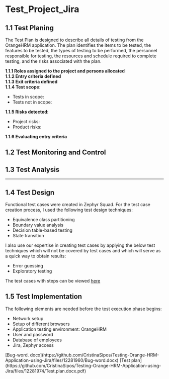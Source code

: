# Test_Project_Jira
<h2><B>1.1 Test Planing</B></h2>

<p>The Test Plan is designed to describe all details of testing from the OrangeHRM application.
The plan identifies the items to be tested, the features to be tested, the types of testing to be performed, the personnel responsible for testing, the resources and schedule required to complete testing, and the risks associated with the plan.<BR>
  
<B>1.1.1 Roles assigned to the project and persons allocated</B><br>
<B>1.1.2 Entry criteria defined</B><br>
<B>1.1.3 Exit criteria defined</B><br>
<B>1.1.4 Test scope:</B><br>
<ul>
<li>Tests in scope:</li>
<li>Tests not in scope:</li>
</ul>
<B>1.1.5 Risks detected:</B>
<ul>
  <li>Project risks:</li>
  <li>Product risks:</li>
</ul>
<B>1.1.6 Evaluating entry criteria</B>
<br>
<h2><B>1.2 Test Monitoring and Control</B></h2>

<b><H2>1.3 Test Analysis</H2></b>
<HR></HR>
<b><h2>1.4 Test Design</h2></b>

<p>Functional test cases were created in Zephyr Squad. For the test case creation process, I used the following test design techniques:
<ul>
<li>Equivalence class partitioning</li>
<li>Boundary value analysis</li>
<li>Decision table-based testing</li>
<li>State transition</li></ul>
I also use our expertise in creating test cases by applying the below test techniques which will not be covered by test cases and which will serve as a quick way to obtain results:  
<ul>
  <li>Error guessing</li>
  <li>Exploratory testing</li></ul>
  The test cases with steps can be viewed <a href="#https://github.com/CristinaSipos/Testing-Orange-HRM-Application-using-Jira/files/12283868/Test.cases.docx">here</a> 

 </p>
 <b><h2>1.5 Test Implementation</h2></b>

 <p>The following elements are needed before the test execution phase begins:
 <ul>
 <li>Network setup</li>
 <li>Setup of different browsers</li>
 <li>Application testing environment: OrangeHRM</li>
 <li>User and password</li>
 <li>Database of employees</li>
 <li>Jira, Zephyr access</li>
 </ul></p>



</p>
[Bug-word. docx](https://github.com/CristinaSipos/Testing-Orange-HRM-Application-using-Jira/files/12281960/Bug-word.docx)
[Test plan](https://github.com/CristinaSipos/Testing-Orange-HRM-Application-using-Jira/files/12281974/Test.plan.docx.pdf)
